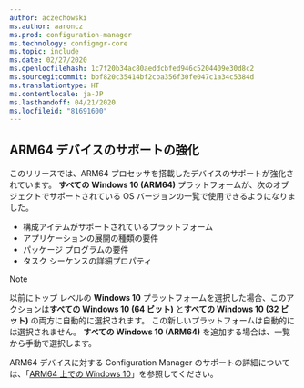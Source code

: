 ```yaml
---
author: aczechowski
ms.author: aaroncz
ms.prod: configuration-manager
ms.technology: configmgr-core
ms.topic: include
ms.date: 02/27/2020
ms.openlocfilehash: 1c7f20b34ac80aeddcbfed946c5204409e30d8c2
ms.sourcegitcommit: bbf820c35414bf2cba356f30fe047c1a34c5384d
ms.translationtype: HT
ms.contentlocale: ja-JP
ms.lasthandoff: 04/21/2020
ms.locfileid: "81691600"
---
```

## <a name="improvements-to-support-for-arm64-devices"></a><a name="bkmk_arm"></a> ARM64 デバイスのサポートの強化

<!--5954175-->

このリリースでは、ARM64 プロセッサを搭載したデバイスのサポートが強化されています。 **すべての Windows 10 (ARM64)** プラットフォームが、次のオブジェクトでサポートされている OS バージョンの一覧で使用できるようになりました。

- 構成アイテムがサポートされているプラットフォーム
- アプリケーションの展開の種類の要件
- パッケージ プログラムの要件
- タスク シーケンスの詳細プロパティ

> [!NOTE]
> 以前にトップ レベルの **Windows 10** プラットフォームを選択した場合、このアクションは**すべての Windows 10 (64 ビット)** と**すべての Windows 10 (32 ビット)** の両方に自動的に選択されます。 この新しいプラットフォームは自動的には選択されません。 **すべての Windows 10 (ARM64)** を追加する場合は、一覧から手動で選択します。

ARM64 デバイスに対する Configuration Manager のサポートの詳細については、「[ARM64 上での Windows 10](../../../../plan-design/configs/support-for-windows-10.md#bkmk_arm64)」を参照してください。
